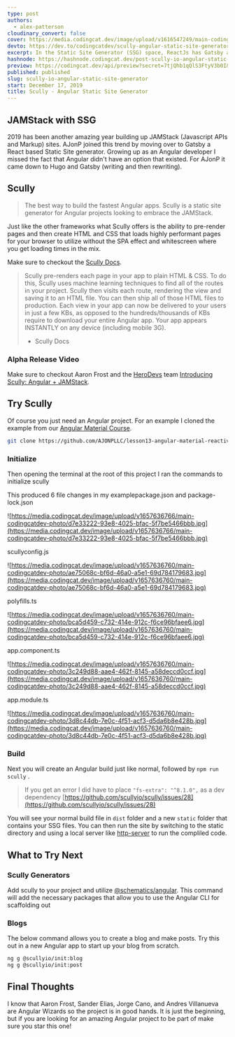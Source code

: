```yaml
---
type: post
authors:
  - alex-patterson
cloudinary_convert: false
cover: https://media.codingcat.dev/image/upload/v1616547249/main-codingcatdev-photo/bht5m2y90wvuo9a3ziop.png
devto: https://dev.to/codingcatdev/scully-angular-static-site-generator-5ech
excerpt: In the Static Site Generator (SSG) space, ReactJs has Gatsby and VueJs has Vuepress/Gridsome. This left for a space to be filled for Angular, introducing Scully the Angular solution for SSG.
hashnode: https://hashnode.codingcat.dev/post-scully-io-angular-static-site-generator
preview: https://codingcat.dev/api/preview?secret=7tjQhb1qQlS3FtyV3b0I&selectionType=post&selectionSlug=scully-io-angular-static-site-generator&_id=bd88bd4ff1354399b2bc38f570218144
published: published
slug: scully-io-angular-static-site-generator
start: December 17, 2019
title: Scully - Angular Static Site Generator
---
```


## JAMStack with SSG

2019 has been another amazing year building up JAMStack (Javascript APIs and Markup) sites. AJonP joined this trend by moving over to Gatsby a React based Static Site generator. Growing up as an Angular developer I missed the fact that Angular didn't have an option that existed. For AJonP it came down to Hugo and Gatsby (writing and then rewriting).

## Scully

> The best way to build the fastest Angular apps. Scully is a static site generator for Angular projects looking to embrace the JAMStack.

Just like the other frameworks what Scully offers is the ability to pre-render pages and then create HTML and CSS that loads highly performant pages for your browser to utilize without the SPA effect and whitescreen where you get loading times in the mix.

Make sure to checkout the [Scully Docs](https://github.com/scullyio/scully/tree/master/docs).

> Scully pre-renders each page in your app to plain HTML & CSS. To do this, Scully uses machine learning techniques to find all of the routes in your project. Scully then visits each route, rendering the view and saving it to an HTML file. You can then ship all of those HTML files to production. Each view in your app can now be delivered to your users in just a few KBs, as opposed to the hundreds/thousands of KBs require to download your entire Angular app. Your app appears INSTANTLY on any device (including mobile 3G).
>
> - Scully Docs

### Alpha Release Video

Make sure to checkout Aaron Frost and the [HeroDevs](https://herodevs.com/) team [Introducing Scully: Angular + JAMStack](https://youtu.be/Sh37rIUL-d4).

## Try Scully

Of course you just need an Angular project. For an example I cloned the example from our [Angular Material Course](https://codingcat.dev/course/angularmaterial).

```bash
git clone https://github.com/AJONPLLC/lesson13-angular-material-reactive-forms
```

### Initialize

Then opening the terminal at the root of this project I ran the commands to initialize scully

This produced 6 file changes in my examplepackage.json and package-lock.json

![https://media.codingcat.dev/image/upload/v1657636766/main-codingcatdev-photo/d7e33222-93e8-4025-bfac-5f7be5466bbb.jpg](https://media.codingcat.dev/image/upload/v1657636766/main-codingcatdev-photo/d7e33222-93e8-4025-bfac-5f7be5466bbb.jpg)

scullyconfig.js

![https://media.codingcat.dev/image/upload/v1657636760/main-codingcatdev-photo/ae75068c-bf6d-46a0-a5e1-69d784179683.jpg](https://media.codingcat.dev/image/upload/v1657636760/main-codingcatdev-photo/ae75068c-bf6d-46a0-a5e1-69d784179683.jpg)

polyfills.ts

![https://media.codingcat.dev/image/upload/v1657636760/main-codingcatdev-photo/bca5d459-c732-414e-912c-f6ce96bfaee6.jpg](https://media.codingcat.dev/image/upload/v1657636760/main-codingcatdev-photo/bca5d459-c732-414e-912c-f6ce96bfaee6.jpg)

app.component.ts

![https://media.codingcat.dev/image/upload/v1657636760/main-codingcatdev-photo/3c249d88-aae4-462f-8145-a58deccd0ccf.jpg](https://media.codingcat.dev/image/upload/v1657636760/main-codingcatdev-photo/3c249d88-aae4-462f-8145-a58deccd0ccf.jpg)

app.module.ts

![https://media.codingcat.dev/image/upload/v1657636760/main-codingcatdev-photo/3d8c44db-7e0c-4f51-acf3-d5da6b8e428b.jpg](https://media.codingcat.dev/image/upload/v1657636760/main-codingcatdev-photo/3d8c44db-7e0c-4f51-acf3-d5da6b8e428b.jpg)

### Build

Next you will create an Angular build just like normal, followed by `npm run scully` .

> If you get an error I did have to place `"fs-extra": "^8.1.0",` as a dev dependency [https://github.com/scullyio/scully/issues/28](https://github.com/scullyio/scully/issues/28)

You will see your normal build file in `dist` folder and a new `static` folder that contains your SSG files. You can then run the site by switching to the static directory and using a local server like [http-server](https://www.npmjs.com/package/http-server) to run the compliled code.

## What to Try Next

### Scully Generators

Add scully to your project and utilize [@schematics/angular](https://angular.io/cli/generate). This command will add the necessary packages that allow you to use the Angular CLI for scaffolding out

### Blogs

The below command allows you to create a blog and make posts. Try this out in a new Angular app to start up your blog from scratch.

```bash
ng g @scullyio/init:blog
ng g @scullyio/init:post

```

## Final Thoughts

I know that Aaron Frost, Sander Elias, Jorge Cano, and Andres Villanueva are Angular Wizards so the project is in good hands. It is just the beginning, but if you are looking for an amazing Angular project to be part of make sure you star this one!
